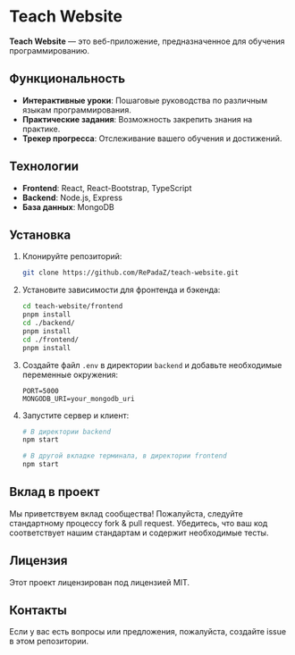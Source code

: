 # Teach Website

**Teach Website** — это веб-приложение, предназначенное для обучения программированию.

## Функциональность

- **Интерактивные уроки**: Пошаговые руководства по различным языкам программирования.
- **Практические задания**: Возможность закрепить знания на практике.
- **Трекер прогресса**: Отслеживание вашего обучения и достижений.

## Технологии

- **Frontend**: React, React-Bootstrap, TypeScript
- **Backend**: Node.js, Express
- **База данных**: MongoDB

## Установка

1. Клонируйте репозиторий:

   ```bash
   git clone https://github.com/RePadaZ/teach-website.git
   ```

2. Установите зависимости для фронтенда и бэкенда:

   ```bash
   cd teach-website/frontend
   pnpm install
   cd ./backend/
   pnpm install
   cd ./frontend/
   pnpm install
   ```

3. Создайте файл `.env` в директории `backend` и добавьте необходимые переменные окружения:

   ```
   PORT=5000
   MONGODB_URI=your_mongodb_uri
   ```

4. Запустите сервер и клиент:

   ```bash
   # В директории backend
   npm start

   # В другой вкладке терминала, в директории frontend
   npm start
   ```

## Вклад в проект

Мы приветствуем вклад сообщества! Пожалуйста, следуйте стандартному процессу fork & pull request. Убедитесь, что ваш код соответствует нашим стандартам и содержит необходимые тесты.

## Лицензия

Этот проект лицензирован под лицензией MIT.

## Контакты

Если у вас есть вопросы или предложения, пожалуйста, создайте issue в этом репозитории. 
